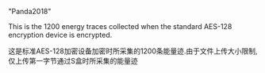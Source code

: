 "Panda2018"

This is the 1200 energy traces collected when the standard AES-128 encryption device is encrypted.

这是标准AES-128加密设备加密时所采集的1200条能量迹.由于文件上传大小限制,仅上传第一字节通过S盒时所采集的能量迹
